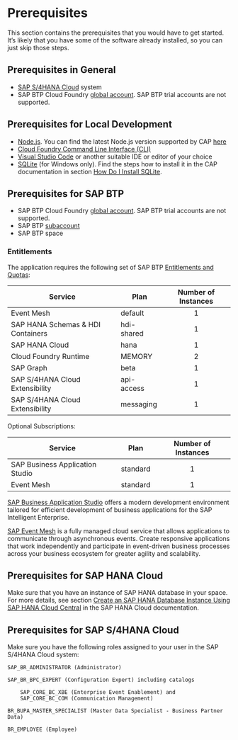 # Prerequisites

This section contains the prerequisites that you would have to get started. It’s likely that you have some of the software already installed, so you can just skip those steps.

## Prerequisites in General

* [SAP S/4HANA Cloud]((https://help.sap.com/viewer/product/SAP_S4HANA_CLOUD/2111.501/en-US?task=discover_task)) system
* SAP BTP Cloud Foundry [global account](https://help.sap.com/products/BTP/65de2977205c403bbc107264b8eccf4b/8ed4a705efa0431b910056c0acdbf377.html?locale=en-US#loioc165d95ee700407eb181770901caec94). SAP BTP trial accounts are not supported.

## Prerequisites for Local Development

* [Node.js](https://nodejs.org/en/download/). You can find the latest Node.js version supported by CAP [here](https://cap.cloud.sap/docs/advanced/troubleshooting#node-version)
* [Cloud Foundry Command Line Interface (CLI)](https://github.com/cloudfoundry/cli#downloads)
* [Visual Studio Code](https://code.visualstudio.com/download) or another suitable IDE or editor of your choice
* [SQLite](https://sqlite.org/download.html) (for Windows only). Find the steps how to install it in the CAP documentation in section [How Do I Install SQLite](https://cap.cloud.sap/docs/advanced/troubleshooting#how-do-i-install-sqlite-on-windows).

## Prerequisites for SAP BTP

* SAP BTP Cloud Foundry [global account](https://help.sap.com/products/BTP/65de2977205c403bbc107264b8eccf4b/8ed4a705efa0431b910056c0acdbf377.html?locale=en-US#loioc165d95ee700407eb181770901caec94). SAP BTP trial accounts are not supported.
* SAP BTP [subaccount](https://help.sap.com/products/BTP/65de2977205c403bbc107264b8eccf4b/8ed4a705efa0431b910056c0acdbf377.html?locale=en-US#loio8d6e3a0fa4ab43e4a421d3ed08128afa)
* SAP BTP space


### Entitlements

The application requires the following set of SAP BTP [Entitlements and Quotas](https://help.sap.com/products/BTP/65de2977205c403bbc107264b8eccf4b/00aa2c23479d42568b18882b1ca90d79.html?locale=en-US):

| Service                           | Plan       | Number of Instances |
|-----------------------------------|------------|:-------------------:|
| Event Mesh                        | default    |          1          |
| SAP HANA Schemas & HDI Containers | hdi-shared |          1          |
| SAP HANA Cloud                    | hana       |          1          |
| Cloud Foundry Runtime             | MEMORY     |          2          |
| SAP Graph                         | beta       |          1          |
| SAP S/4HANA Cloud Extensibility   | api-access |          1          |
| SAP S/4HANA Cloud Extensibility   | messaging  |          1          |


Optional Subscriptions:

| Service                           | Plan       | Number of Instances |
|-----------------------------------|------------|:-------------------:|
|SAP Business Application Studio	|standard    |         1           |
|Event Mesh	                        |standard    |         1           |


[SAP Business Application Studio](https://help.sap.com/products/SAP%20Business%20Application%20Studio?locale=en-US&version=Cloud) offers a modern development environment tailored for efficient development of business applications for the SAP Intelligent Enterprise.

[SAP Event Mesh](https://help.sap.com/viewer/product/SAP_EM/Cloud/en-US) is a fully managed cloud service that allows applications to communicate through asynchronous events. Create responsive applications that work independently and participate in event-driven business processes across your business ecosystem for greater agility and scalability.

## Prerequisites for SAP HANA Cloud

Make sure that you have an instance of SAP HANA database in your space. For more details, see section [Create an SAP HANA Database Instance Using SAP HANA Cloud Central](https://help.sap.com/viewer/9ae9104a46f74a6583ce5182e7fb20cb/hanacloud/en-US/f7febb16072b41f7ac90abf5ea1d4b86.html) in the SAP HANA Cloud documentation.

## Prerequisites for SAP S/4HANA Cloud

Make sure you have the following roles assigned to your user in the SAP S/4HANA Cloud system:

    SAP_BR_ADMINISTRATOR (Administrator)

    SAP_BR_BPC_EXPERT (Configuration Expert) including catalogs

        SAP_CORE_BC_XBE (Enterprise Event Enablement) and
        SAP_CORE_BC_COM (Communication Management)

    BR_BUPA_MASTER_SPECIALIST (Master Data Specialist - Business Partner Data)

    BR_EMPLOYEE (Employee)








